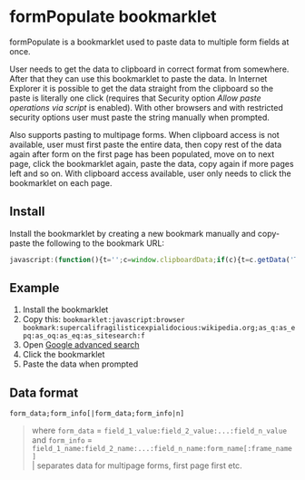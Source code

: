 formPopulate bookmarklet
========================

formPopulate is a bookmarklet used to paste data to multiple form fields 
at once.

User needs to get the data to clipboard in correct format from somewhere.
After that they can use this bookmarklet to paste the data. In Internet Explorer
it is possible to get the data straight from the clipboard so the paste 
is literally one click (requires that Security option *Allow paste operations 
via script* is enabled). With other browsers and with restricted security options
user must paste the string manually when prompted.

Also supports pasting to multipage forms. When clipboard access is not
available, user must first paste the entire data, then copy rest of the
data again after form on the first page has been populated, move on to next
page, click the bookmarklet again, paste the data, copy again if more pages
left and so on. With clipboard access available, user only needs to click the
bookmarklet on each page.

## Install

Install the bookmarklet by creating a new bookmark manually and copy-paste the following to the bookmark URL:

```javascript
javascript:(function(){t='';c=window.clipboardData;if(c){t=c.getData('Text');}if(!t){t=window.prompt('Paste:');}p=t.split('|');t=p.shift();t=t.split(';');v=t[0].split(':');f=t[1].split(':');l=v.length;d=((f.length>l+1)?'window.'+f[l+1]+'.':'')+'document.'+f[l]+'.';for(i=0;i<l;i++){eval(d+f[i]).value=v[i];}p=p.join('|');if(c){c.setData('Text',p);}else if(p){window.prompt('Copy:',p);}})();
```
## Example

1. Install the bookmarklet
2. Copy this: `bookmarklet:javascript:browser bookmark:supercalifragilisticexpialidocious:wikipedia.org;as_q:as_epq:as_oq:as_eq:as_sitesearch:f`
3. Open [Google advanced search](https://www.google.com/advanced_search)
4. Click the bookmarklet
5. Paste the data when prompted

## Data format

`form_data;form_info[|form_data;form_info|n]`
> where `form_data` = `field_1_value:field_2_value:...:field_n_value`<br />
> and `form_info` = `field_1_name:field_2_name:...:field_n_name:form_name[:frame_name]`<br />
> | separates data for multipage forms, first page first etc.
